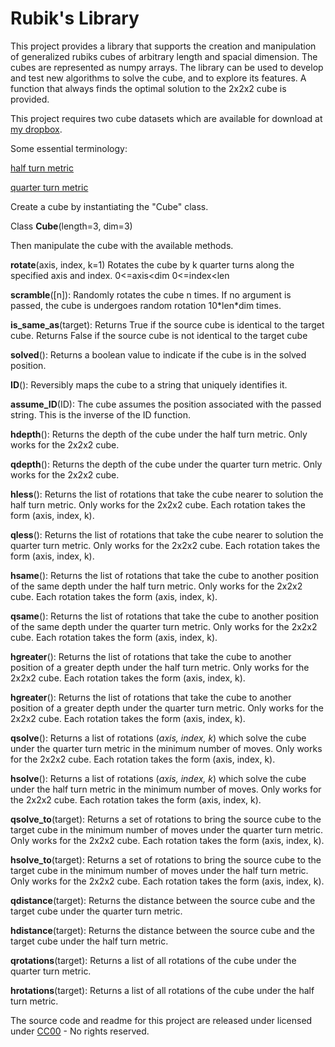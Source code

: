 # Rubik's Library

This project provides a library that supports the creation and manipulation of generalized rubiks cubes of arbitrary length and spacial dimension. The cubes are represented as numpy arrays. The library can be used to develop and test new algorithms to solve the cube, and to explore its features. A function that always finds the optimal solution to the 2x2x2 cube is provided.

This project requires two cube datasets which are available for download at [my dropbox](https://www.dropbox.com/sh/ef93m1riegor6i4/AABFlgJUDizUUU3jGxL69o-Da?dl=0).

Some essential terminology:

[half turn metric](https://www.speedsolving.com/wiki/index.php/Metric#HTM)

[quarter turn metric](https://www.speedsolving.com/wiki/index.php/Metric#QTM)

Create a cube by instantiating the "Cube" class.

Class **Cube**(length=3, dim=3)

Then manipulate the cube with the available methods.

**rotate**(axis, index, k=1)
Rotates the cube by k quarter turns along the specified axis and index.
0<=axis<dim
0<=index<len

**scramble**([n]):
Randomly rotates the cube n times. If no argument is passed, the cube is undergoes random rotation 10\*len\*dim times.

**is_same_as**(target):
Returns True if the source cube is identical to the target cube. Returns False if the source cube is not identical to the target cube

**solved**():
Returns a boolean value to indicate if the cube is in the solved position.

**ID**():
Reversibly maps the cube to a string that uniquely identifies it.

**assume_ID**(ID):
The cube assumes the position associated with the passed string. This is the inverse of the ID function.

**hdepth**():
Returns the depth of the cube under the half turn metric. Only works for the 2x2x2 cube.

**qdepth**():
Returns the depth of the cube under the quarter turn metric. Only works for the 2x2x2 cube.

**hless**():
Returns the list of rotations that take the cube nearer to solution the half turn metric. Only works for the 2x2x2 cube. Each rotation takes the form (axis, index, k).

**qless**():
Returns the list of rotations that take the cube nearer to solution the quarter turn metric. Only works for the 2x2x2 cube. Each rotation takes the form (axis, index, k).

**hsame**():
Returns the list of rotations that take the cube to another position of the same depth under the half turn metric. Only works for the 2x2x2 cube. Each rotation takes the form (axis, index, k).

**qsame**():
Returns the list of rotations that take the cube to another position of the same depth under the quarter turn metric. Only works for the 2x2x2 cube. Each rotation takes the form (axis, index, k).

**hgreater**():
Returns the list of rotations that take the cube to another position of a greater depth under the half turn metric. Only works for the 2x2x2 cube. Each rotation takes the form (axis, index, k).

**hgreater**():
Returns the list of rotations that take the cube to another position of a greater depth under the quarter turn metric. Only works for the 2x2x2 cube. Each rotation takes the form (axis, index, k).

**qsolve**():
Returns a list of rotations (*axis, index, k*) which solve the cube under the quarter turn metric in the minimum number of moves. Only works for the 2x2x2 cube. Each rotation takes the form (axis, index, k).

**hsolve**():
Returns a list of rotations (*axis, index, k*) which solve the cube under the half turn metric in the minimum number of moves. Only works for the 2x2x2 cube. Each rotation takes the form (axis, index, k).

**qsolve_to**(target):
Returns a set of rotations to bring the source cube to the target cube in the minimum number of moves under the quarter turn metric. Only works for the 2x2x2 cube. Each rotation takes the form (axis, index, k).

**hsolve_to**(target):
Returns a set of rotations to bring the source cube to the target cube in the minimum number of moves under the half turn metric. Only works for the 2x2x2 cube. Each rotation takes the form (axis, index, k).

**qdistance**(target):
Returns the distance between the source cube and the target cube under the quarter turn metric.

**hdistance**(target):
Returns the distance between the source cube and the target cube under the half turn metric.

**qrotations**(target):
Returns a list of all rotations of the cube under the quarter turn metric.

**hrotations**(target):
Returns a list of all rotations of the cube under the half turn metric.


The source code and readme for this project are released under licensed under [CC00](https://creativecommons.org/share-your-work/public-domain/cc0/) - No rights reserved.

